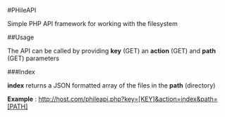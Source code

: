 #PHileAPI

Simple PHP API framework for working with the filesystem

##Usage

The API can be called by providing **key** (GET) an **action** (GET) and **path** (GET) parameters

###Index

**index** returns a JSON formatted array of the files in the **path** (directory)

**Example** : http://host.com/phileapi.php?key=[KEY]&action=index&path=[PATH]